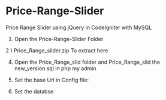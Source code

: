 # Price-Range-Slider
Price Range Slider using jQuery in CodeIgniter with MySQL


1) Open the Price-Range-Slider Folder

2 ) Price_Range_slider.zip  To  extract here

4) Open the Price_Range_slid folder and Price_Range_slid the  new_version.sql  in php my admin

5) Set the base Url in Config file: 

6) Set the databse
